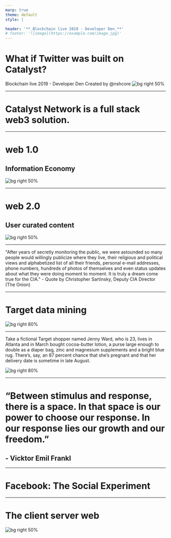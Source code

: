 ```yaml
---
marp: true
theme: default
style: |

header: '**_Blockchain live 2019 - Developer Den_**'
# footer: '![image](https://example.com/image.jpg)'
---
```

# <!--fit--> What if Twitter was built on Catalyst?
Blockchain live 2019 - Developer Den
Created by @nshcore
![bg right 50%](https://avatars2.githubusercontent.com/u/46792459?s=200&v=4)

---
# Catalyst Network is a full stack web3 solution.

---
# web 1.0
## Information Economy
![bg right 50%](./images/web1.png)

---
# web 2.0
## User curated content
![bg right 50%](./images/web2.png)

---

"After years of secretly monitoring the public, we were astounded so many people would willingly publicize where they live, their religious and political views and alphabetized list of all their friends, personal e-mail addresses, phone numbers, hundreds of photos of themselves and even status updates about what they were doing moment to moment. It is truly a dream come true for the CIA." - Quote by Christopher Sartinsky, Deputy CIA Director (The Onion) 

---

# Target data mining
![bg right 80%](./images/target.png)

---

Take a fictional Target shopper named Jenny Ward, who is 23, lives in Atlanta and in March bought cocoa-butter lotion, a purse large enough to double as a diaper bag, zinc and magnesium supplements and a bright blue rug. There’s, say, an 87 percent chance that she’s pregnant and that her delivery date is sometime in late August.

![bg right 80%](./images/dafuq.png)

---

# “Between stimulus and response, there is a space. In that space is our power to choose our response. In our response lies our growth and our freedom.” 
## - Vicktor Emil Frankl 

---

# Facebook: The Social Experiment

---

# The client server web
![bg right 50%](./images/client-server-web.png)
